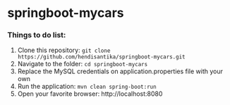 # springboot-mycars

### Things to do list:

1. Clone this repository: `git clone https://github.com/hendisantika/springboot-mycars.git`
2. Navigate to the folder: `cd springboot-mycars`
3. Replace the MySQL credentials on application.properties file with your own
4. Run the application: `mvn clean spring-boot:run`
5. Open your favorite browser: http://localhost:8080